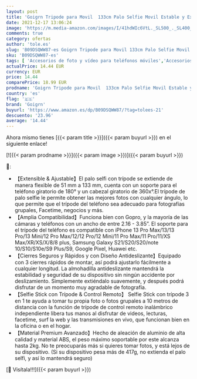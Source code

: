```yaml
---
layout: post
title: 'Goigrn Tripode para Movil  133cm Palo Selfie Movil Estable y Extensible con Bluetooth Control Remoto  Palo Selfie movil Compatible con iPhone 13 Pro Max/12 Pro/11  Samsung Galaxy S21/S20/S20+  etc'
date: 2021-12-17 13:06:24
image: 'https://m.media-amazon.com/images/I/41hdWIc6VtL._SL500_._SL400_.jpg'
comments: true
category: ofertas
author: 'tole.es'
slug: 'B09DSQWW87-es Goigrn Tripode para Movil 133cm Palo Selfie Movil Estable...'
sku: 'B09DSQWW87-es'
tags: [ 'Accesorios de foto y vídeo para teléfonos móviles','Accesorios para móviles','Comunicación móvil y accesorios','Electrónica','Trípodes para teléfonos móviles','goigrn','iphone', ]
actualPrice: 14.44 EUR
currency: EUR
price: 14.44
comparePrice: 18.99 EUR
prodname: 'Goigrn Tripode para Movil  133cm Palo Selfie Movil Estable y Extensible con Bluetooth Control Remoto  Palo Selfie movil Compatible con iPhone 13 Pro Max/12 Pro/11  Samsung Galaxy S21/S20/S20+  etc'
country: 'es'
flag: '🇪🇸'
brand: 'Goigrn'
buyurl: 'https://www.amazon.es/dp/B09DSQWW87/?tag=tolees-21'
descuento: '23.96'
average: '14.44'
---
```


Ahora mismo tienes [{{< param title >}}]({{< param buyurl >}}) en el siguiente enlace!

[![{{< param prodname >}}]({{< param image >}})]({{< param buyurl >}})

🔎:

- 【Extensible & Ajustable】El palo selfi con trípode se extiende de manera flexible de 51 mm a 133 mm, cuenta con un soporte para el teléfono giratorio de 180° y un cabezal giratorio de 360x°.El trípode de palo selfie le permite obtener las mejores fotos con cualquier ángulo, lo que permite que el trípode del teléfono sea adecuado para fotografías grupales, Facetime, negocios y más.
- 【Amplia Compatibilidad】Funciona bien con Gopro, y la mayoría de las cámaras y teléfonos con un ancho de entre 2.16 - 3.85”. El soporte para el trípode del teléfono es compatible con iPhone 13 Pro Max/13/13 Pro/13 Mini/12 Pro Max/12/12 Pro/12 Mini/11 Pro Max/11 Pro/11/XS Max/XR/XS/X/8/8 plus, Samsung Galaxy S21/S20/S20/note 10/S10/S10e/S9 Plus/S9, Google Pixel, Huawei etc.
- 【Cierres Seguros y Rápidos y con Diseño Antideslizante】Equipado con 3 cierres rápidos de montar, así podrá ajustarlo fácilmente a cualquier longitud. La almohadilla antideslizante mantendrá la estabilidad y seguridad de su dispositivo sin ningún accidente por deslizamiento. Simplemente extiéndalo suavemente, y después podrá disfrutar de un momento muy agradable de fotografía.
- 【Selfie Stick con Trípode & Control Remoto】 Selfie Stick con trípode 3 en 1 te ayuda a tomar tu propia foto o fotos grupales a 10 metros de distancia con la función de trípode de control remoto inalámbrico independiente libera tus manos al disfrutar de videos, lecturas, facetime, surf la web y las transmisiones en vivo, que funcionan bien en la oficina o en el hogar.
- 【Material Premium Avanzado】Hecho de aleación de aluminio de alta calidad y material ABS, el peso máximo soportable por este alcanza hasta 2kg. No te preocuparás más si quieres tomar fotos, y está lejos de su dispositivo. (Si su dispositivo pesa más de 417g, no extienda el palo selfi, y así lo mantendrá seguro)

[🛒 Visítala!!!]({{< param buyurl >}})

